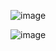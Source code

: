 
![image](https://github.com/user-attachments/assets/c9d35f29-a9d8-42d8-824a-c381847784a1)



![image](https://github.com/user-attachments/assets/c95db61e-697a-42cf-9929-0ab9b357d8ea)

